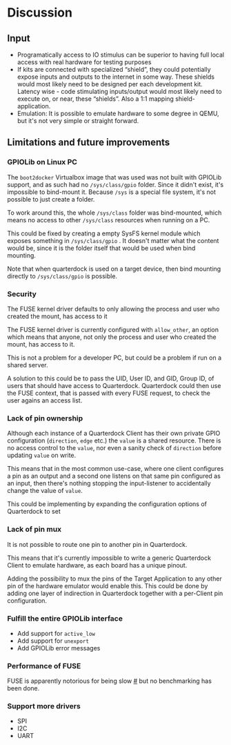 # Discussion

## Input

- Programatically access to IO stimulus can be superior to having full local access with real hardware for testing purposes
- If kits are connected with specialized “shield”, they could potentially expose inputs and outputs to the internet in some way. These shields would most likely need to be designed per each development kit. Latency wise - code stimulating inputs/output would most likely need to execute on, or near, these “shields”. Also a 1:1 mapping shield-application.
- Emulation: It is possible to emulate hardware to some degree in QEMU, but it's not very simple or straight forward.

## Limitations and future improvements

### GPIOLib on Linux PC
The `boot2docker` Virtualbox image that was used was not built with GPIOLib support, and as such had no `/sys/class/gpio` folder. Since it didn't exist, it's impossible to bind-mount it. Because `/sys` is a special file system, it's not possible to just create a folder.

To work around this, the whole `/sys/class` folder was bind-mounted, which means no access to other `/sys/class` resources when running on a PC. 

This could be fixed by creating a empty SysFS kernel module which exposes something in `/sys/class/gpio` . It doesn't matter what the content would be, since it is the folder itself that would be used when bind mounting.

Note that when quarterdock is used on a target device, then bind mounting directly to `/sys/class/gpio` is possible.

### Security
The FUSE kernel driver defaults to only allowing the process and user who created the mount, has access to it

The FUSE kernel driver is currently configured with `allow_other`, an option which means that anyone, not only the process and user who created the mount, has access to it.

This is not a problem for a developer PC, but could be a problem if run on a shared server.

A solution to this could be to pass the UID, User ID, and GID, Group ID, of users that should have access to Quarterdock. Quarterdock could then use the FUSE context, that is passed with every FUSE request, to check the user agains an access list.

### Lack of pin ownership
Although each instance of a Quarterdock Client has their own private GPIO configuration (`direction`, `edge` etc.) the `value` is a shared resource. There is no access control to the `value`, nor even a sanity check of `direction` before updating `value` on write.

This means that in the most common use-case, where one client configures a pin as an output and a second one listens on that same pin configured as an input, then there's nothing stopping the input-listener to accidentally change the value of `value`.

This could be implementing by expanding the configuration options of Quarterdock to set

### Lack of pin mux
It is not possible to route one pin to another pin in Quarterdock. 

This means that it's currently impossible to write a generic Quarterdock Client to emulate hardware, as each board has a unique pinout.

Adding the possibility to mux the pins of the Target Application to any other pin of the hardware emulator would enable this. This could be done by adding one layer of indirection in Quarterdock together with a per-Client pin configuration.

### Fulfill the entire GPIOLib interface
- Add support for `active_low`
- Add support for `unexport`
- Add GPIOLib error messages

### Performance of FUSE
FUSE is apparently notorious for being slow [#](?) but no benchmarking has been done.

### Support more drivers
- SPI
- I2C
- UART